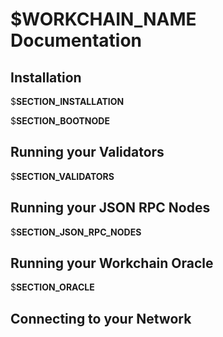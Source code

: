 # $__WORKCHAIN_NAME__ Documentation

## Installation

$__SECTION_INSTALLATION__

$__SECTION_BOOTNODE__

## Running your Validators

$__SECTION_VALIDATORS__

## Running your JSON RPC Nodes

$__SECTION_JSON_RPC_NODES__

## Running your Workchain Oracle

$__SECTION_ORACLE__

## Connecting to your Network